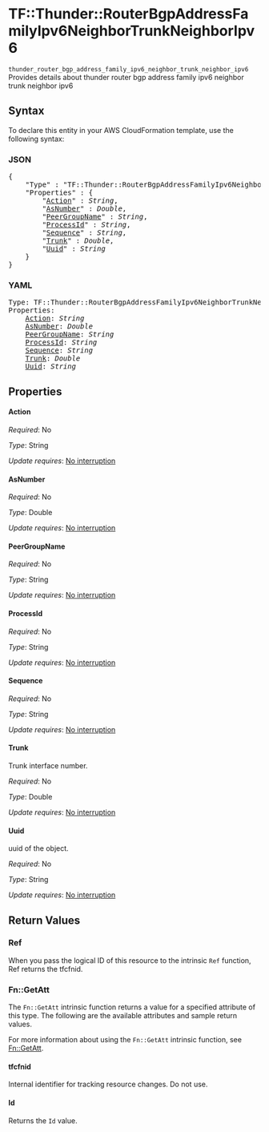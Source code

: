 # TF::Thunder::RouterBgpAddressFamilyIpv6NeighborTrunkNeighborIpv6

`thunder_router_bgp_address_family_ipv6_neighbor_trunk_neighbor_ipv6` Provides details about thunder router bgp address family ipv6 neighbor trunk neighbor ipv6

## Syntax

To declare this entity in your AWS CloudFormation template, use the following syntax:

### JSON

<pre>
{
    "Type" : "TF::Thunder::RouterBgpAddressFamilyIpv6NeighborTrunkNeighborIpv6",
    "Properties" : {
        "<a href="#action" title="Action">Action</a>" : <i>String</i>,
        "<a href="#asnumber" title="AsNumber">AsNumber</a>" : <i>Double</i>,
        "<a href="#peergroupname" title="PeerGroupName">PeerGroupName</a>" : <i>String</i>,
        "<a href="#processid" title="ProcessId">ProcessId</a>" : <i>String</i>,
        "<a href="#sequence" title="Sequence">Sequence</a>" : <i>String</i>,
        "<a href="#trunk" title="Trunk">Trunk</a>" : <i>Double</i>,
        "<a href="#uuid" title="Uuid">Uuid</a>" : <i>String</i>
    }
}
</pre>

### YAML

<pre>
Type: TF::Thunder::RouterBgpAddressFamilyIpv6NeighborTrunkNeighborIpv6
Properties:
    <a href="#action" title="Action">Action</a>: <i>String</i>
    <a href="#asnumber" title="AsNumber">AsNumber</a>: <i>Double</i>
    <a href="#peergroupname" title="PeerGroupName">PeerGroupName</a>: <i>String</i>
    <a href="#processid" title="ProcessId">ProcessId</a>: <i>String</i>
    <a href="#sequence" title="Sequence">Sequence</a>: <i>String</i>
    <a href="#trunk" title="Trunk">Trunk</a>: <i>Double</i>
    <a href="#uuid" title="Uuid">Uuid</a>: <i>String</i>
</pre>

## Properties

#### Action

_Required_: No

_Type_: String

_Update requires_: [No interruption](https://docs.aws.amazon.com/AWSCloudFormation/latest/UserGuide/using-cfn-updating-stacks-update-behaviors.html#update-no-interrupt)

#### AsNumber

_Required_: No

_Type_: Double

_Update requires_: [No interruption](https://docs.aws.amazon.com/AWSCloudFormation/latest/UserGuide/using-cfn-updating-stacks-update-behaviors.html#update-no-interrupt)

#### PeerGroupName

_Required_: No

_Type_: String

_Update requires_: [No interruption](https://docs.aws.amazon.com/AWSCloudFormation/latest/UserGuide/using-cfn-updating-stacks-update-behaviors.html#update-no-interrupt)

#### ProcessId

_Required_: No

_Type_: String

_Update requires_: [No interruption](https://docs.aws.amazon.com/AWSCloudFormation/latest/UserGuide/using-cfn-updating-stacks-update-behaviors.html#update-no-interrupt)

#### Sequence

_Required_: No

_Type_: String

_Update requires_: [No interruption](https://docs.aws.amazon.com/AWSCloudFormation/latest/UserGuide/using-cfn-updating-stacks-update-behaviors.html#update-no-interrupt)

#### Trunk

Trunk interface number.

_Required_: No

_Type_: Double

_Update requires_: [No interruption](https://docs.aws.amazon.com/AWSCloudFormation/latest/UserGuide/using-cfn-updating-stacks-update-behaviors.html#update-no-interrupt)

#### Uuid

uuid of the object.

_Required_: No

_Type_: String

_Update requires_: [No interruption](https://docs.aws.amazon.com/AWSCloudFormation/latest/UserGuide/using-cfn-updating-stacks-update-behaviors.html#update-no-interrupt)

## Return Values

### Ref

When you pass the logical ID of this resource to the intrinsic `Ref` function, Ref returns the tfcfnid.

### Fn::GetAtt

The `Fn::GetAtt` intrinsic function returns a value for a specified attribute of this type. The following are the available attributes and sample return values.

For more information about using the `Fn::GetAtt` intrinsic function, see [Fn::GetAtt](https://docs.aws.amazon.com/AWSCloudFormation/latest/UserGuide/intrinsic-function-reference-getatt.html).

#### tfcfnid

Internal identifier for tracking resource changes. Do not use.

#### Id

Returns the <code>Id</code> value.

